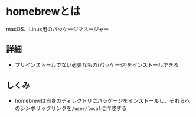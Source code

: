 # homebrewとは

macOS、Linux用のパッケージマネージャー

## 詳細
- プリインストールでない必要なもの(パッケージ)をインストールできる

## しくみ
- homebrewは自身のディレクトリにパッケージをインストールし、それらへのシンボリックリンクを`/user/local`に作成する

